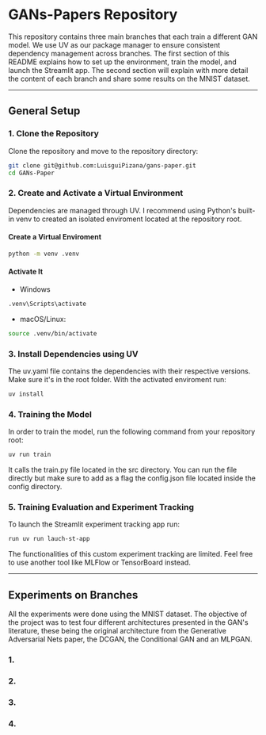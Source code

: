 # GANs-Papers Repository

This repository contains three main branches that each train a different GAN model. We use UV as our package manager to ensure consistent dependency management across branches. The first section of this README explains how to set up the environment, train the model, and launch the Streamlit app. The second section will explain with more detail the content of each branch and share some results on the MNIST dataset.

---

## General Setup

### 1. Clone the Repository

Clone the repository and move to the repository directory:

```bash
git clone git@github.com:LuisguiPizana/gans-paper.git
cd GANs-Paper
```

### 2. Create and Activate a Virtual Environment

Dependencies are managed through UV. I recommend using Python's built-in venv to created an isolated enviroment located at the repository root.

#### Create a Virtual Enviroment
```bash
python -m venv .venv
```

#### Activate It
- Windows
```bash
.venv\Scripts\activate
```

- macOS/Linux:
```bash
source .venv/bin/activate
```

### 3. Install Dependencies using UV
The uv.yaml file contains the dependencies with their respective versions. Make sure it's in the root folder. With the activated enviroment run:

```bash
uv install
```

### 4. Training the Model
In order to train the model, run the following command from your repository root:
```bash
uv run train
```

It calls the train.py file located in the src directory. You can run the file directly but make sure to add as a flag the config.json file located inside the config directory.

### 5. Training Evaluation and Experiment Tracking

To launch the Streamlit experiment tracking app run:
```bash
run uv run lauch-st-app
```
The functionalities of this custom experiment tracking are limited. Feel free to use another tool like MLFlow or TensorBoard instead.

---
## Experiments on Branches

All the experiments were done using the MNIST dataset. The objective of the project was to test four different architectures presented in the GAN's literature, these being the original architecture from the Generative Adversarial Nets paper, the DCGAN, the Conditional GAN and an MLPGAN. 

### 1. 



### 2. 




### 3. 


### 4. 


